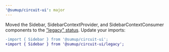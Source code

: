 ```yaml
---
'@sumup/circuit-ui': major
---
```


Moved the Sidebar, SidebarContextProvider, and SidebarContextConsumer components to the ["legacy" status](https://circuit.sumup.com/?path=/docs/introduction-component-lifecycle--docs). Update your imports:

```diff
-import { Sidebar } from '@sumup/circuit-ui';
+import { Sidebar } from '@sumup/circuit-ui/legacy';
```
